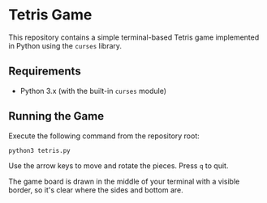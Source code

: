 # Tetris Game

This repository contains a simple terminal-based Tetris game implemented in Python using the `curses` library.

## Requirements

- Python 3.x (with the built-in `curses` module)

## Running the Game

Execute the following command from the repository root:

```bash
python3 tetris.py
```

Use the arrow keys to move and rotate the pieces. Press `q` to quit.

The game board is drawn in the middle of your terminal with a visible border, so
it's clear where the sides and bottom are.
